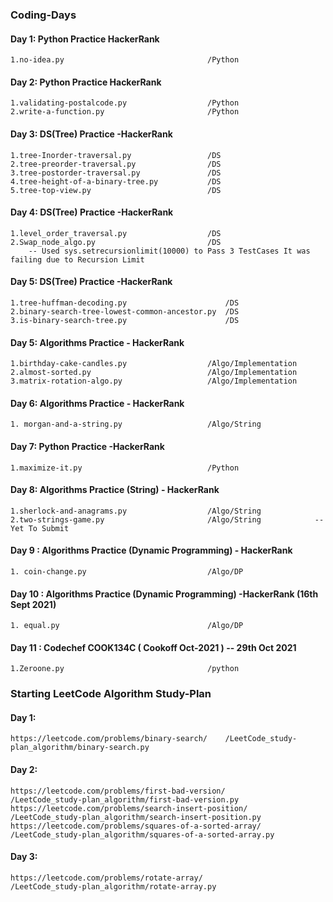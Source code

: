 ### Coding-Days

#### Day 1: Python Practice HackerRank 
	1.no-idea.py 								/Python		

#### Day 2: Python Practice HackerRank
	1.validating-postalcode.py 					/Python
	2.write-a-function.py						/Python

#### Day 3: DS(Tree) Practice -HackerRank
	1.tree-Inorder-traversal.py					/DS
	2.tree-preorder-traversal.py				/DS
	3.tree-postorder-traversal.py				/DS
	4.tree-height-of-a-binary-tree.py			/DS
	5.tree-top-view.py							/DS

#### Day 4: DS(Tree) Practice -HackerRank
	1.level_order_traversal.py					/DS
	2.Swap_node_algo.py							/DS
		-- Used	sys.setrecursionlimit(10000) to Pass 3 TestCases It was failing due to Recursion Limit  
	
#### Day 5: DS(Tree) Practice -HackerRank
	1.tree-huffman-decoding.py						/DS
	2.binary-search-tree-lowest-common-ancestor.py	/DS
	3.is-binary-search-tree.py						/DS
	
#### Day 5: Algorithms Practice - HackerRank
	1.birthday-cake-candles.py					/Algo/Implementation
	2.almost-sorted.py							/Algo/Implementation
	3.matrix-rotation-algo.py					/Algo/Implementation
	
#### Day 6: Algorithms Practice - HackerRank
	1. morgan-and-a-string.py					/Algo/String
	
#### Day 7: Python Practice -HackerRank 
	1.maximize-it.py							/Python
	
#### Day 8: Algorithms Practice (String) - HackerRank
	1.sherlock-and-anagrams.py 					/Algo/String
	2.two-strings-game.py						/Algo/String			-- Yet To Submit 

#### Day 9 : Algorithms Practice (Dynamic Programming) - HackerRank
	1. coin-change.py							/Algo/DP
	
#### Day 10 : Algorithms Practice (Dynamic Programming) -HackerRank (16th Sept 2021)
	1. equal.py 								/Algo/DP
	
#### Day 11 : Codechef COOK134C ( Cookoff Oct-2021 ) -- 29th Oct 2021 
	1.Zeroone.py 								/python
	
### Starting LeetCode Algorithm Study-Plan

#### Day 1: 
	https://leetcode.com/problems/binary-search/   	/LeetCode_study-plan_algorithm/binary-search.py

#### Day 2:
	https://leetcode.com/problems/first-bad-version/				/LeetCode_study-plan_algorithm/first-bad-version.py	
	https://leetcode.com/problems/search-insert-position/			/LeetCode_study-plan_algorithm/search-insert-position.py
	https://leetcode.com/problems/squares-of-a-sorted-array/		/LeetCode_study-plan_algorithm/squares-of-a-sorted-array.py
	
#### Day 3:
	https://leetcode.com/problems/rotate-array/						/LeetCode_study-plan_algorithm/rotate-array.py
	

